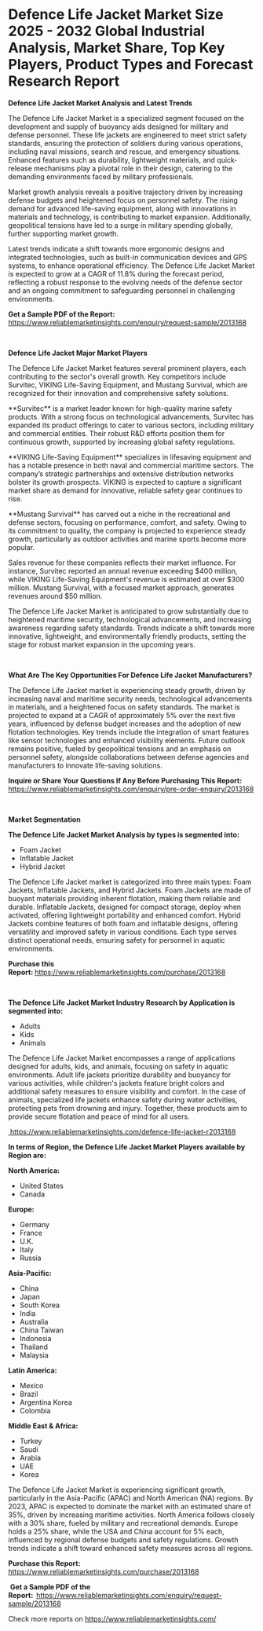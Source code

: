<p><h1>Defence Life Jacket Market Size 2025 - 2032 Global Industrial Analysis, Market Share, Top Key Players, Product Types and Forecast Research Report</h1></p><p><strong>Defence Life Jacket Market Analysis and Latest Trends</strong></p>
<p><p>The Defence Life Jacket Market is a specialized segment focused on the development and supply of buoyancy aids designed for military and defense personnel. These life jackets are engineered to meet strict safety standards, ensuring the protection of soldiers during various operations, including naval missions, search and rescue, and emergency situations. Enhanced features such as durability, lightweight materials, and quick-release mechanisms play a pivotal role in their design, catering to the demanding environments faced by military professionals.</p><p>Market growth analysis reveals a positive trajectory driven by increasing defense budgets and heightened focus on personnel safety. The rising demand for advanced life-saving equipment, along with innovations in materials and technology, is contributing to market expansion. Additionally, geopolitical tensions have led to a surge in military spending globally, further supporting market growth.</p><p>Latest trends indicate a shift towards more ergonomic designs and integrated technologies, such as built-in communication devices and GPS systems, to enhance operational efficiency. The Defence Life Jacket Market is expected to grow at a CAGR of 11.8% during the forecast period, reflecting a robust response to the evolving needs of the defense sector and an ongoing commitment to safeguarding personnel in challenging environments.</p></p>
<p><strong>Get a Sample PDF of the Report:&nbsp;</strong> <a href="https://www.reliablemarketinsights.com/enquiry/request-sample/2013168?utm_campaign=2531&utm_medium=2&utm_source=Github&utm_content=ia&utm_term=06042025&utm_id=defence-life-jacket">https://www.reliablemarketinsights.com/enquiry/request-sample/2013168</a></p>
<p>&nbsp;</p>
<p><strong>Defence Life Jacket Major Market Players</strong></p>
<p><p>The Defence Life Jacket Market features several prominent players, each contributing to the sector's overall growth. Key competitors include Survitec, VIKING Life-Saving Equipment, and Mustang Survival, which are recognized for their innovation and comprehensive safety solutions.</p><p>**Survitec** is a market leader known for high-quality marine safety products. With a strong focus on technological advancements, Survitec has expanded its product offerings to cater to various sectors, including military and commercial entities. Their robust R&D efforts position them for continuous growth, supported by increasing global safety regulations.</p><p>**VIKING Life-Saving Equipment** specializes in lifesaving equipment and has a notable presence in both naval and commercial maritime sectors. The company’s strategic partnerships and extensive distribution networks bolster its growth prospects. VIKING is expected to capture a significant market share as demand for innovative, reliable safety gear continues to rise.</p><p>**Mustang Survival** has carved out a niche in the recreational and defense sectors, focusing on performance, comfort, and safety. Owing to its commitment to quality, the company is projected to experience steady growth, particularly as outdoor activities and marine sports become more popular.</p><p>Sales revenue for these companies reflects their market influence. For instance, Survitec reported an annual revenue exceeding $400 million, while VIKING Life-Saving Equipment's revenue is estimated at over $300 million. Mustang Survival, with a focused market approach, generates revenues around $50 million.</p><p>The Defence Life Jacket Market is anticipated to grow substantially due to heightened maritime security, technological advancements, and increasing awareness regarding safety standards. Trends indicate a shift towards more innovative, lightweight, and environmentally friendly products, setting the stage for robust market expansion in the upcoming years.</p></p>
<p>&nbsp;</p>
<p><strong>What Are The Key Opportunities For Defence Life Jacket Manufacturers?</strong></p>
<p><p>The Defence Life Jacket market is experiencing steady growth, driven by increasing naval and maritime security needs, technological advancements in materials, and a heightened focus on safety standards. The market is projected to expand at a CAGR of approximately 5% over the next five years, influenced by defense budget increases and the adoption of new flotation technologies. Key trends include the integration of smart features like sensor technologies and enhanced visibility elements. Future outlook remains positive, fueled by geopolitical tensions and an emphasis on personnel safety, alongside collaborations between defense agencies and manufacturers to innovate life-saving solutions.</p></p>
<p><strong>Inquire or Share Your Questions If Any Before Purchasing This Report:</strong> <a href="https://www.reliablemarketinsights.com/enquiry/pre-order-enquiry/2013168?utm_campaign=2531&utm_medium=2&utm_source=Github&utm_content=ia&utm_term=06042025&utm_id=defence-life-jacket">https://www.reliablemarketinsights.com/enquiry/pre-order-enquiry/2013168</a></p>
<p>&nbsp;</p>
<p><strong>Market Segmentation</strong></p>
<p><strong>The Defence Life Jacket Market Analysis by types is segmented into:</strong></p>
<p><ul><li>Foam Jacket</li><li>Inflatable Jacket</li><li>Hybrid Jacket</li></ul></p>
<p><p>The Defence Life Jacket market is categorized into three main types: Foam Jackets, Inflatable Jackets, and Hybrid Jackets. Foam Jackets are made of buoyant materials providing inherent flotation, making them reliable and durable. Inflatable Jackets, designed for compact storage, deploy when activated, offering lightweight portability and enhanced comfort. Hybrid Jackets combine features of both foam and inflatable designs, offering versatility and improved safety in various conditions. Each type serves distinct operational needs, ensuring safety for personnel in aquatic environments.</p></p>
<p><strong>Purchase this Report:&nbsp;</strong><a href="https://www.reliablemarketinsights.com/purchase/2013168?utm_campaign=2531&utm_medium=2&utm_source=Github&utm_content=ia&utm_term=06042025&utm_id=defence-life-jacket">https://www.reliablemarketinsights.com/purchase/2013168</a></p>
<p>&nbsp;</p>
<p><strong>The Defence Life Jacket Market Industry Research by Application is segmented into:</strong></p>
<p><ul><li>Adults</li><li>Kids</li><li>Animals</li></ul></p>
<p><p>The Defence Life Jacket Market encompasses a range of applications designed for adults, kids, and animals, focusing on safety in aquatic environments. Adult life jackets prioritize durability and buoyancy for various activities, while children's jackets feature bright colors and additional safety measures to ensure visibility and comfort. In the case of animals, specialized life jackets enhance safety during water activities, protecting pets from drowning and injury. Together, these products aim to provide secure flotation and peace of mind for all users.</p></p>
<p><a href="https://www.reliablemarketinsights.com/defence-life-jacket-r2013168?utm_campaign=2531&utm_medium=2&utm_source=Github&utm_content=ia&utm_term=06042025&utm_id=defence-life-jacket">&nbsp;https://www.reliablemarketinsights.com/defence-life-jacket-r2013168</a></p>
<p><strong>In terms of Region, the Defence Life Jacket Market Players available by Region are:</strong></p>
<p>
    <p> <strong> North America: </strong>
        <ul>
            <li>United States</li>
            <li>Canada</li>
        </ul>
        </p> 
    <p> <strong> Europe: </strong>
        <ul>
            <li>Germany</li>
            <li>France</li>
            <li>U.K.</li>
            <li>Italy</li>
            <li>Russia</li>
        </ul>
        </p> 
    <p> <strong> Asia-Pacific: </strong>
        <ul>
            <li>China</li>
            <li>Japan</li>
            <li>South Korea</li>
            <li>India</li>
            <li>Australia</li>
            <li>China Taiwan</li>
            <li>Indonesia</li>
            <li>Thailand</li>
            <li>Malaysia</li>
        </ul>
        </p> 
    <p> <strong> Latin America: </strong>
        <ul>
            <li>Mexico</li>
            <li>Brazil</li>
            <li>Argentina Korea</li>
            <li>Colombia</li>
        </ul>
        </p> 
    <p> <strong> Middle East & Africa: </strong>
        <ul>
            <li>Turkey</li>
            <li>Saudi</li>
            <li>Arabia</li>
            <li>UAE</li>
            <li>Korea</li>
        </ul>
    </p>
    </p>
<p><p>The Defence Life Jacket Market is experiencing significant growth, particularly in the Asia-Pacific (APAC) and North American (NA) regions. By 2023, APAC is expected to dominate the market with an estimated share of 35%, driven by increasing maritime activities. North America follows closely with a 30% share, fueled by military and recreational demands. Europe holds a 25% share, while the USA and China account for 5% each, influenced by regional defense budgets and safety regulations. Growth trends indicate a shift toward enhanced safety measures across all regions.</p></p>
<p><strong>Purchase this Report: </strong><a href="https://www.reliablemarketinsights.com/purchase/2013168?utm_campaign=2531&utm_medium=2&utm_source=Github&utm_content=ia&utm_term=06042025&utm_id=defence-life-jacket">https://www.reliablemarketinsights.com/purchase/2013168</a></p>
<p>&nbsp;<strong>Get a Sample PDF of the Report:&nbsp;&nbsp;</strong><a href="https://www.reliablemarketinsights.com/enquiry/request-sample/2013168?utm_campaign=2531&utm_medium=2&utm_source=Github&utm_content=ia&utm_term=06042025&utm_id=defence-life-jacket">https://www.reliablemarketinsights.com/enquiry/request-sample/2013168</a></p>
<p><strong></strong></p>
<p>Check more reports on <a href="https://www.reliablemarketinsights.com/?utm_campaign=2531&utm_medium=2&utm_source=Github&utm_content=ia&utm_term=06042025&utm_id=defence-life-jacket">https://www.reliablemarketinsights.com/</a></p>